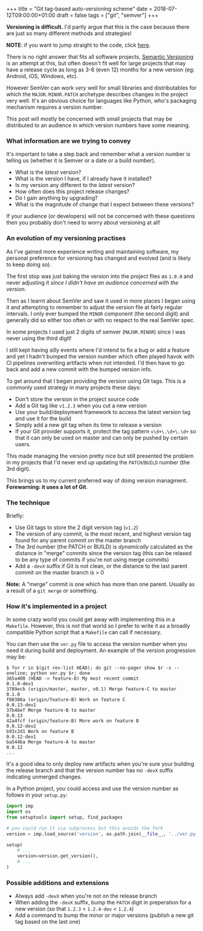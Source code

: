 +++
title = "Git tag-based auto-versioning scheme"
date = 2018-07-12T09:00:00+01:00
draft = false
tags = ["git", "semver"]
+++

**Versioning is difficult.** I'd partly argue that this is the case because there are just so many different methods and strategies!

**NOTE**: if you want to jump straight to the code, click [here](#code).

There is no right answer that fits all software projects, [Semantic Versioning](https://semver.org/) is an attempt at this, but often doesn't fit well for large projects that may have a release cycle as long as 3-6 (even 12) months for a new version (eg: Android, iOS, Windows, etc).

However SemVer can work _very_ well for small libraries and distributables for which the `MAJOR.MINOR.PATCH` archetype describes changes in the project very well. It's an obvious choice for languages like Python, who's packaging mechanism requires a version number.

This post will mostly be concerned with small projects that may be distributed to an audience in which version numbers have some meaning.

### What information are we trying to convey

It's important to take a step back and remember what a version number is telling us (whether it is Semver or a date or a build number).

- What is the _latest_ version?
- What is the version I have, if I already have it installed?
- Is my version any different to the _latest_ version?
- How often does this project release changes?
- Do I gain anything by upgrading?
- What is the magnitude of change that I expect between these versions?

If your audience (or developers) will not be concerned with these questions then you probably don't need to worry about versioning at all!

### An evolution of my versioning practises

As I've gained more experience writing and maintaining software, my personal preference for versioning has changed and evolved (and is likely to keep doing so).

The first stop was just baking the version into the project files as `1.0.0` and never adjusting it _since I didn't have an audience concerned with the version_.

Then as I learnt about SemVer and saw it used in more places I began using it and attempting to remember to adjust the version file at fairly regular intervals. I only ever bumped the `MINOR` component (the second digit) and generally did so either too often or with no respect to the real SemVer spec.

In some projects I used just 2 digits of semver (`MAJOR.MINOR`) since I was never using the third digit!

I still kept having silly events where I'd intend to fix a bug or add a feature and yet I hadn't bumped the version number which often played havok with CI pipelines overwriting artifacts when not intended. I'd then have to go back and add a new commit with the bumped version info.

To get around that I began providing the version using Git tags. This is a commonly used strategy in many projects these days:

- Don't store the version in the project source code
- Add a Git tag like `v1.2.3` when you cut a new version
- Use your build/deployment framework to access the latest version tag and use it for the build
- Simply add a new git tag when its time to release a version
- If your Git provider supports it, protect the tag pattern `v\d+\.\d+\.\d+` so that it can only be used on master and can only be pushed by certain users.

This made managing the version pretty nice but still presented the problem in my projects that I'd never end up updating the `PATCH`/`BUILD` number (the 3rd digit).

This brings us to my current preferred way of doing version managment. **Forewarning: it uses a lot of Git**.

### The technique

Briefly:

- Use Git tags to store the 2 digit version tag (`v1.2`)
- The version of any commit, is the most recent, and highest version tag found for any parent commit on the master branch
- The 3rd number (the PATCH or BUILD) is _dynamically_ calculated as the distance in "merge" commits since the version tag (this can be relaxed to be any type of commits if you're not using merge commits)
- Add a `-devX` suffix if Git is not clean, or the distance to the last parent commit on the master branch is > 0

**Note:** A "merge" commit is one which has more than one parent. Usually as a result of a `git merge` or something.

### How it's implemented in a project

In some crazy world you could get away with implementing this in a `Makefile`. However, this is not that world so I prefer to write it as a broadly compatible Python script that a `Makefile` can call if necessary.

<a name="code"></a>
<script src="https://gist.github.com/AstromechZA/91d724c3601b1f32ce8060169d797560.js"></script>

You can then use the `ver.py` file to access the version number when you need it during build and deployment. An example of the version progression may be:

```
$ for r in $(git rev-list HEAD); do git --no-pager show $r -s --oneline; python ver.py $r; done
365a400 (HEAD -> feature-D) My most recent commit
0.1.0-dev1
3789ecb (origin/master, master, v0.1) Merge feature-C to master
0.1.0
f00386a (origin/feature-B) Work on feature C
0.0.13-dev1
37b46ef Merge feature-B to master
0.0.13
42a4fcf (origin/feature-B) More work on feature B
0.0.12-dev2
b93c2d1 Work on feature B
0.0.12-dev1
ba544ba Merge feature-A to master
0.0.12
...
```

It's a good idea to only deploy new artifacts when you're sure your building the release branch and that the version number has no `-devX` suffix indicating unmerged changes.

In a Python project, you could access and use the version number as follows in your `setup.py`:

```python
import imp 
import os
from setuptools import setup, find_packages

# you could run it via subprocess but this avoids the fork
version = imp.load_source('version', os.path.join(__file__, '../ver.py'))

setup(
    # ...
    version=version.get_version(),
    # ...
)
```

### Possible additions and extensions

- Always add `-devX` when you're not on the release branch
- When adding the `-devX` suffix, bump the `PATCH` digit in preperation for a new version (so that `1.2.3` < `1.2.4-dev` < `1.2.4`)
- Add a command to bump the minor or major versions (publish a new git tag based on the last one)
